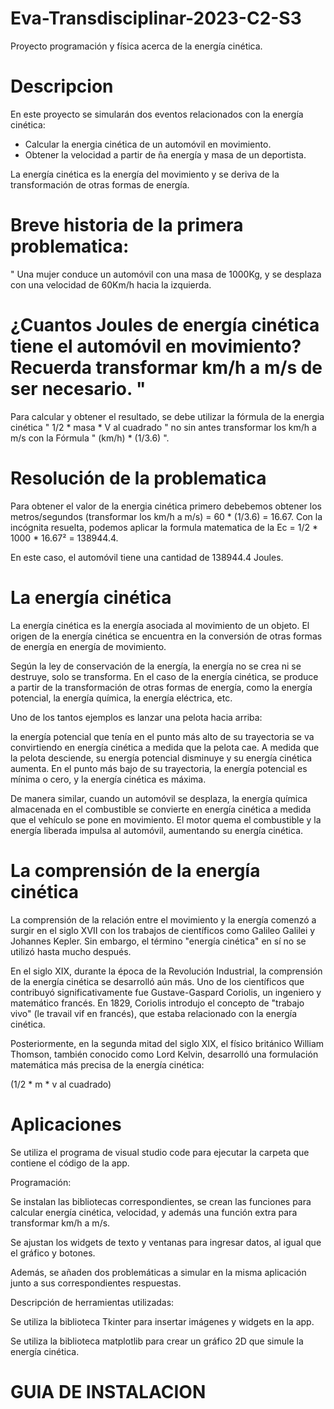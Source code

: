 # Eva-Transdisciplinar-2023-C2-S3
Proyecto programación y física acerca de la energía cinética.
# Descripcion 

En este proyecto se simularán dos eventos relacionados con la energía cinética:

* Calcular la energia cinética de un automóvil en movimiento.
* Obtener la velocidad a partir de ña energía y masa de un deportista.

 La energía cinética es la energía del movimiento y se deriva de la transformación de otras formas de energía.


# Breve historia de la primera problematica: 

" Una mujer conduce un automóvil con una masa de 1000Kg, y se desplaza con una velocidad de 60Km/h hacia la izquierda.

# ¿Cuantos Joules de energía cinética tiene el automóvil en movimiento? Recuerda transformar km/h a m/s de ser necesario. "

Para calcular y obtener el resultado, se debe utilizar la fórmula de la energia cinética " 1/2 * masa * V al cuadrado " no 
sin antes transformar los km/h a m/s con la Fórmula " (km/h) * (1/3.6) ".

# Resolución de la problematica

Para obtener el valor de la energia cinética primero debebemos obtener los metros/segundos (transformar los km/h a m/s) = 60 * (1/3.6) = 16.67.
Con la incógnita resuelta, podemos aplicar la formula matematica de la Ec = 1/2 * 1000 * 16.67² = 138944.4.

En este caso, el automóvil tiene una cantidad de  138944.4 Joules.



# La energía cinética

La energía cinética es la energía asociada al movimiento de un objeto.
El origen de la energía cinética se encuentra en la conversión de otras formas de energía en energía de movimiento.

Según la ley de conservación de la energía, la energía no se crea ni se destruye, solo se transforma.
En el caso de la energía cinética, se produce a partir de la transformación de otras formas de energía, como la energía potencial, la energía química, 
la energía eléctrica, etc.

Uno de los tantos ejemplos es lanzar una pelota hacia arriba:

la energía potencial que tenía en el punto más alto de su trayectoria se va convirtiendo en energía cinética a medida que la pelota cae.
A medida que la pelota desciende, su energía potencial disminuye y su energía cinética aumenta. En el punto más bajo de su trayectoria,
la energía potencial es mínima o cero, y la energía cinética es máxima.

De manera similar, cuando un automóvil se desplaza, la energía química almacenada en el combustible se convierte en energía cinética a medida que el vehículo se pone en movimiento.
El motor quema el combustible y la energía liberada impulsa al automóvil, aumentando su energía cinética.

# La comprensión de la energía cinética

La comprensión de la relación entre el movimiento y la energía comenzó a surgir en el siglo XVII con los trabajos de científicos como Galileo Galilei y Johannes Kepler. 
Sin embargo, el término "energía cinética" en sí no se utilizó hasta mucho después.

En el siglo XIX, durante la época de la Revolución Industrial, la comprensión de la energía cinética se desarrolló aún más.
Uno de los científicos que contribuyó significativamente fue Gustave-Gaspard Coriolis, un ingeniero y matemático francés.
En 1829, Coriolis introdujo el concepto de "trabajo vivo" (le travail vif en francés), que estaba relacionado con la energía cinética.

Posteriormente, en la segunda mitad del siglo XIX, el físico británico William Thomson, también conocido como Lord Kelvin, 
desarrolló una formulación matemática más precisa de la energía cinética:

(1/2 * m * v al cuadrado)



# Aplicaciones 

Se utiliza el programa de visual studio code para ejecutar la carpeta que contiene el código de la app. 

Programación: 

Se instalan las bibliotecas correspondientes, se crean las funciones para calcular energía cinética, velocidad, y además una función extra para transformar km/h a m/s. 

Se ajustan los widgets de texto y ventanas para ingresar datos, al igual que el gráfico y botones. 

Además, se añaden dos problemáticas a simular en la misma aplicación junto a sus correspondientes respuestas. 

Descripción de herramientas utilizadas: 

Se utiliza la biblioteca Tkinter para insertar imágenes y widgets en la app. 

Se utiliza la biblioteca matplotlib para crear un gráfico 2D que simule la energía cinética.

# GUIA DE INSTALACION
